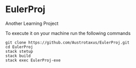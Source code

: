 # EulerProj
Another Learning Project

То execute it on your machine run the following commands

```console
git clone https://github.com/Austrotaxus/EulerProj.git
cd EulerProj
stack stetup
stack build
stack exec EulerProj-exe
```
